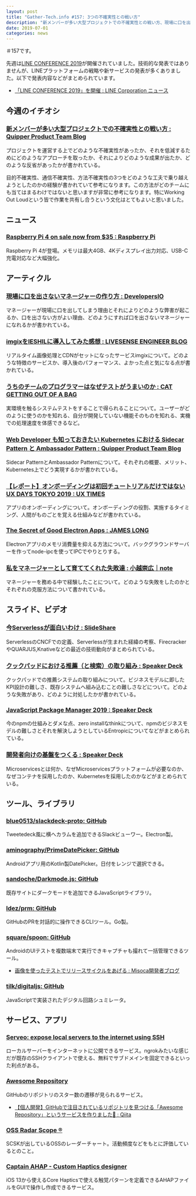 ```yaml
---
layout: post
title: "Gather-Tech.info #157: 3つの不確実性との戦い方"
description: "新メンバーが多い大型プロジェクトでの不確実性との戦い方、現場に口を出さないマネージャーの作り方 など"
date: 2019-07-01
categories: news
---
```


＃157です。

先週は[LINE CONFERENCE 2019](https://conference.linecorp.com/2019/)が開催されていました。技術的な発表ではありませんが、LINEプラットフォームの戦略や新サービスの発表が多くありました。以下で発表内容などがまとめられています。

- [「LINE CONFERENCE 2019」を開催 : LINE Corporation ニュース](https://linecorp.com/ja/pr/news/ja/2019/2784)

## 今週のイチオシ

### [新メンバーが多い大型プロジェクトでの不確実性との戦い方 : Quipper Product Team Blog](https://quipper.hatenablog.com/entry/2019/06/27/how-to-defeat-uncertainty)

プロジェクトを運営する上でどのような不確実性があったか、それを低減するためにどのようなアプローチを取ったか、それによりどのような成果が出たか、どのような反省があったかが書かれている。

目的不確実性、通信不確実性、方法不確実性の3つをどのような工夫で乗り越えようとしたのかの経験が書かれていて参考になります。この方法がどのチームにも当てはまるわけではないと思いますが非常に参考になります。特にWorking Out Loudという皆で作業を共有し合うという文化はとてもよいと思いました。

## ニュース

### [Raspberry Pi 4 on sale now from $35 : Raspberry Pi](https://www.raspberrypi.org/blog/raspberry-pi-4-on-sale-now-from-35/)

Raspberry Pi 4が登場。メモリは最大4GB、4Kディスプレイ出力対応、USB-C充電対応など大幅強化。

## アーティクル

### [現場に口を出さないマネージャーの作り方 : DevelopersIO](https://dev.classmethod.jp/business/howto-make-a-manager/)

マネージャーが現場に口を出してしまう理由とそれによりどのような弊害が起こるか、口を出さない方がよい理由、どのようにすれば口を出さないマネージャーになれるかが書かれている。

### [imgixをIESHILに導入してみた感想 : LIVESENSE ENGINEER BLOG](https://made.livesense.co.jp/entry/2019/06/24/070000)

リアルタイム画像処理とCDNがセットになったサービスimgixについて。どのような特徴のサービスか、導入後のパフォーマンス、よかった点と気になる点が書かれている。

### [うちのチームのプログラマーはなぜテストがうまいのか : CAT GETTING OUT OF A BAG](http://miwa719.hatenablog.com/entry/daily20190624)

実環境を触るシステムテストをすることで得られることについて。ユーザーがどのように使うのかを知れる、自分が開発していない機能そのものを知れる、実機での処理速度を体感できるなど。

### [Web Developer も知っておきたい Kubernetes における Sidecar Pattern と Ambassador Pattern : Quipper Product Team Blog](https://quipper.hatenablog.com/entry/kubernetes-patterns)

Sidecar PatternとAmbassador Patternについて。それぞれの概要、メリット、Kubernetes上でどう実現するかが書かれている。

### [【レポート】オンボーディングは初回チュートリアルだけではない UX DAYS TOKYO 2019 : UX TIMES](https://uxdaystokyo.com/articles/onboarding-krystal/)

アプリのオンボーディングについて。オンボーディングの役割、実施するタイミング、人間がものごとを覚える仕組みなどが書かれている。

### [The Secret of Good Electron Apps : JAMES LONG](https://jlongster.com/secret-of-good-electron-apps)

Electronアプリのメモリ消費量を抑える方法について。バックグラウンドサーバーを作ってnode-ipcを使ってIPCでやりとりする。

### [私をマネージャーとして育ててくれた失敗達 : 小越崇広｜note](https://note.mu/ogoshi/n/neb9421681e8f)

マネージャーを務める中で経験したことについて。どのような失敗をしたのかとそれぞれの克服方法について書かれている。

## スライド、ビデオ

### [今Serverlessが面白いわけ : SlideShare](https://www.slideshare.net/yokawasa/serverless-151261322)

ServerlessのCNCFでの定義、Serverlessが生まれた経緯の考察、FirecrackerやQUARJUS,Knativeなどの最近の技術動向がまとめられている。

### [クックパッドにおける推薦（と検索）の取り組み : Speaker Deck](https://speakerdeck.com/chie8842/kutukupatudoniokerutui-jian-tojian-suo-falsequ-rizu-mi)

クックパッドでの推薦システムの取り組みについて。ビジネスモデルに即したKPI設計の難しさ、既存システムへ組み込むことの難しさなどについて。どのような失敗があり、どのように対処したかが書かれている。

### [JavaScript Package Manager 2019 : Speaker Deck](https://speakerdeck.com/yosuke_furukawa/javascript-package-manager-2019)

今のnpmの仕組みとダメな点、zero installなthinkについて、npmのビジネスモデルの難しさとそれを解決しようとしているEntropicについてなどがまとめられている。

### [開発者向けの基盤をつくる : Speaker Deck](https://speakerdeck.com/tcnksm/kai-fa-zhe-xiang-kefalseji-pan-wotukuru)

Microservicesとは何か、なぜMicroservicesプラットフォームが必要なのか、なぜコンテナを採用したのか、Kubernetesを採用したのかなどがまとめられている。

## ツール、ライブラリ

### [blue0513/slackdeck-proto: GitHub](https://github.com/blue0513/slackdeck-proto)

Tweetedeck風に横へカラムを追加できるSlackビューワー。Electron製。

### [aminography/PrimeDatePicker: GitHub](https://github.com/aminography/PrimeDatePicker)

Androidアプリ用のKotlin製DatePicker。日付をレンジで選択できる。

### [sandoche/Darkmode.js: GitHub](https://github.com/sandoche/Darkmode.js)

既存サイトにダークモードを追加できるJavaScriptライブラリ。

### [ldez/prm: GitHub](https://github.com/ldez/prm)

GitHubのPRを対話的に操作できるCLIツール。Go製。

### [square/spoon: GitHub](https://github.com/square/spoon)

AndroidのUIテストを複数端末で実行できキャプチャも撮れて一括管理できるツール。

- [画像を使ったテストでリリースサイクルをあげる : Misoca開発者ブログ](https://tech.misoca.jp/entry/2019/06/25/114500)

### [tilk/digitaljs: GitHub](https://github.com/tilk/digitaljs)

JavaScriptで実装されたデジタル回路シュミレータ。

## サービス、アプリ

### [Serveo: expose local servers to the internet using SSH](https://serveo.net/)

ローカルサーバーをインターネットに公開できるサービス。ngrokみたいな感じだが既存のSSHクライアントで使える、無料でサブドメインを固定できるといった利点がある。

### [Awesome Repository](https://awesomerepository.com/)

GitHubのリポジトリのスター数の遷移が見られるサービス。

- [【個人開発】GitHubで注目されているリポジトリを見つける「Awesome Repository」というサービスを作りました🚀 : Qiita](https://qiita.com/aiiro/items/89202623d25566d72d32)

### [OSS Radar Scope ®](https://radar.oss.scsk.info/)

SCSKが出しているOSSのレーダーチャート。活動頻度などをもとに評価しているとのこと。

### [Captain AHAP - Custom Haptics designer](http://ahap.fancypixel.it/)

iOS 13から使えるCore Hapticsで使える触覚パターンを定義できるAHAPファイルをGUIで操作し作成できるサービス。
